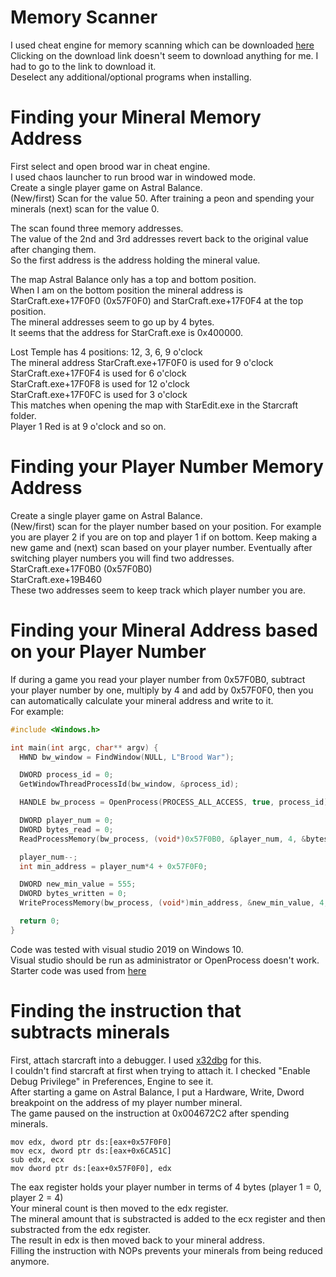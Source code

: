 # Memory Scanner
I used cheat engine for memory scanning which can be downloaded [here](https://www.cheatengine.org/downloads.php)  
Clicking on the download link doesn't seem to download anything for me. I had to go to the link to download it.  
Deselect any additional/optional programs when installing.  

# Finding your Mineral Memory Address
First select and open brood war in cheat engine.  
I used chaos launcher to run brood war in windowed mode.  
Create a single player game on Astral Balance.  
(New/first) Scan for the value 50. After training a peon and spending your minerals (next) scan for the value 0.  

The scan found three memory addresses.  
The value of the 2nd and 3rd addresses revert back to the original value after changing them.  
So the first address is the address holding the mineral value.

The map Astral Balance only has a top and bottom position.  
When I am on the bottom position the mineral address is StarCraft.exe+17F0F0 (0x57F0F0) and StarCraft.exe+17F0F4 at the top position.  
The mineral addresses seem to go up by 4 bytes.  
It seems that the address for StarCraft.exe is 0x400000.

Lost Temple has 4 positions: 12, 3, 6, 9 o'clock  
The mineral address StarCraft.exe+17F0F0 is used for 9 o'clock  
StarCraft.exe+17F0F4 is used for 6 o'clock  
StarCraft.exe+17F0F8 is used for 12 o'clock  
StarCraft.exe+17F0FC is used for 3 o'clock  
This matches when opening the map with StarEdit.exe in the Starcraft folder.  
Player 1 Red is at 9 o'clock and so on.

# Finding your Player Number Memory Address
Create a single player game on Astral Balance.  
(New/first) scan for the player number based on your position. For example you are player 2 if you are on top and player 1 if on bottom. Keep making a new game and (next) scan based on your player number. Eventually after switching player numbers you will find two addresses.  
StarCraft.exe+17F0B0 (0x57F0B0)  
StarCraft.exe+19B460  
These two addresses seem to keep track which player number you are.  

# Finding your Mineral Address based on your Player Number
If during a game you read your player number from 0x57F0B0, subtract your player number by one, multiply by 4 and add by 0x57F0F0, then you can automatically calculate your mineral address and write to it.  
For example:  
```c++
#include <Windows.h>

int main(int argc, char** argv) {
  HWND bw_window = FindWindow(NULL, L"Brood War");

  DWORD process_id = 0;
  GetWindowThreadProcessId(bw_window, &process_id);

  HANDLE bw_process = OpenProcess(PROCESS_ALL_ACCESS, true, process_id);

  DWORD player_num = 0;
  DWORD bytes_read = 0;
  ReadProcessMemory(bw_process, (void*)0x57F0B0, &player_num, 4, &bytes_read);

  player_num--;
  int min_address = player_num*4 + 0x57F0F0;

  DWORD new_min_value = 555;
  DWORD bytes_written = 0;
  WriteProcessMemory(bw_process, (void*)min_address, &new_min_value, 4, &bytes_written)

  return 0;
}
```  
Code was tested with visual studio 2019 on Windows 10.  
Visual studio should be run as administrator or OpenProcess doesn't work.  
Starter code was used from [here](https://gamehacking.academy/pages/3/02/)  

# Finding the instruction that subtracts minerals
First, attach starcraft into a debugger. I used [x32dbg](https://sourceforge.net/projects/x64dbg/files/snapshots/) for this.  
I couldn't find starcraft at first when trying to attach it. I checked "Enable Debug Privilege" in Preferences, Engine to see it.  
After starting a game on Astral Balance, I put a Hardware, Write, Dword breakpoint on the address of my player number mineral.  
The game paused on the instruction at 0x004672C2 after spending minerals.    
```x86asm
mov edx, dword ptr ds:[eax+0x57F0F0]
mov ecx, dword ptr ds:[eax+0x6CA51C]
sub edx, ecx
mov dword ptr ds:[eax+0x57F0F0], edx
```
The eax register holds your player number in terms of 4 bytes (player 1 = 0, player 2 = 4)  
Your mineral count is then moved to the edx register.  
The mineral amount that is substracted is added to the ecx register and then substracted from the edx register.  
The result in edx is then moved back to your mineral address.  
Filling the instruction with NOPs prevents your minerals from being reduced anymore.  
